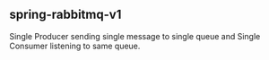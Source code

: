 ## spring-rabbitmq-v1 ##

Single Producer sending single message to single queue and Single Consumer listening to same queue.